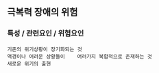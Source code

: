 ## 극복력 장애의 위험



### 특성 / 관련요인 / 위험요인

>   

    기존의 위기상황이 장기화되는 것
    역경이나 어려운 상황들이    여러가지 복합적으로 존재하는 것
    새로운 위기의 출현
